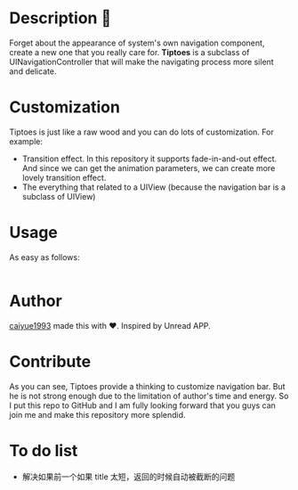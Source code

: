 
# Description 🍃
Forget about the appearance of system's own navigation component, create a new one that you really care for. **Tiptoes** is a subclass of UINavigationController that will make the navigating process more silent and delicate. 

# Customization 
Tiptoes is just like a raw wood and you can do lots of customization. For example:

- Transition effect. In this repository it supports fade-in-and-out effect. And since we can get the animation parameters, we can create more lovely transition effect.
- The everything that related to a UIView (because the navigation bar is a subclass of UIView)

# Usage
As easy as follows:
```Swift

```

# Author
[caiyue1993](https://github.com/caiyue1993) made this with ❤️. Inspired by Unread APP.

# Contribute
As you can see, Tiptoes provide a thinking to customize navigation bar. But he is not strong enough due to the limitation of author's time and energy. So I put this repo to GitHub and I am fully looking forward that you guys can join me and make this repository more splendid.

# To do list

- 解决如果前一个如果 title 太短，返回的时候自动被截断的问题

